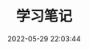 ---
pageComponent:
	name: Catalogue
	data:
		key:02.后端\03.python\01.学习笔记
		description:学习笔记
date : 2022-05-29 22:03:44
title: 学习笔记
permalink: /学习笔记/
---